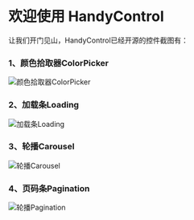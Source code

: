 # 欢迎使用 HandyControl

让我们开门见山，HandyControl已经开源的控件截图有：

### 1、颜色拾取器ColorPicker

![颜色拾取器ColorPicker](https://raw.githubusercontent.com/NaBian/HandyControl/master/Resources/ColorPicker.gif)

### 2、加载条Loading

![加载条Loading](https://raw.githubusercontent.com/NaBian/HandyControl/master/Resources/Loading.gif)

### 3、轮播Carousel

![轮播Carousel](https://raw.githubusercontent.com/NaBian/HandyControl/master/Resources/Carousel.gif)

### 4、页码条Pagination

![轮播Pagination](https://raw.githubusercontent.com/NaBian/HandyControl/master/Resources/Pagination.gif)